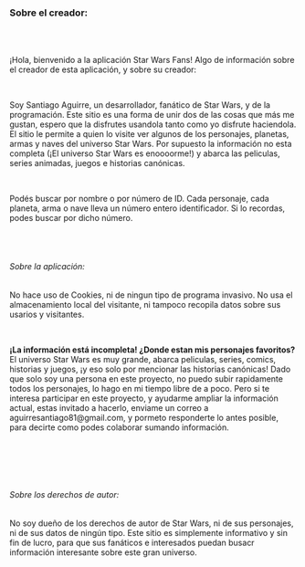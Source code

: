  <div class="container" id="principal-container">
        <div class="col-md-12 col-xl-12 col-sm-12 col-lg-12">
            <h3 class="titulo-seccion">Sobre el creador:</h3>
            <br />
            <br />
            <div class="row">
                <p>¡Hola, bienvenido a la aplicación Star Wars Fans! Algo de información sobre el creador de esta aplicación, y sobre su creador:</p>
                <br />
                <p>Soy Santiago Aguirre, un desarrollador, fanático de Star Wars, y de la programación. Este sitio es una forma de unir dos de las cosas que más me gustan,
                    espero que la disfrutes usandola tanto como yo disfrute haciendola. El sitio le permite a quien lo visite ver algunos de los personajes, planetas, armas y naves
                    del universo Star Wars. Por supuesto la información no esta completa (¡El universo Star Wars es enoooorme!) y abarca las peliculas, series animadas, juegos e historias
                    canónicas.</p>
                <br />
                <p>Podés buscar por nombre o por número de ID. Cada personaje, cada planeta, arma o nave lleva un número entero identificador. Si lo recordas, podes buscar por dicho número.</p>
                <br />
            </div>
            <br />
            <div class="row">
                <h6>Sobre la aplicación:</h6>
                <p>No hace uso de Cookies, ni de ningun tipo de programa invasivo. No usa el almacenamiento local del visitante, ni tampoco recopila datos sobre sus usarios y visitantes.</p>
                <br />
                <p><strong>¡La información está incompleta! ¿Donde estan mis personajes favoritos? </strong> El universo Star Wars es muy grande, abarca peliculas, series, comics, historias y juegos, ¡y eso
                solo por mencionar las historias canónicas! Dado que solo soy una persona en este proyecto, no puedo subir rapidamente todos los personajes, lo hago en mi tiempo libre de a poco.
                Pero si te interesa participar en este proyecto, y ayudarme ampliar la información actual, estas invitado a hacerlo, enviame un correo a aguirresantiago81@gmail.com, y pormeto responderte
                lo antes posible, para decirte como podes colaborar sumando información.</p>
                <br />
                <br />
            <br />
            <br />
            <div class="row">
                <h6>Sobre los derechos de autor:</h6>
                <p>No soy dueño de los derechos de autor de Star Wars, ni de sus personajes, ni de sus datos de ningún tipo. Este sitio es simplemente informativo y sin fin de lucro,
                    para que sus fanáticos e interesados puedan busacr información interesante sobre este gran universo.</p>
            </div>
